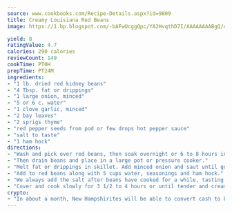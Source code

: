 ```yaml
---
source: www.cookbooks.com/Recipe-Details.aspx?id=9809
title: Creamy Louisiana Red Beans
image: https://1.bp.blogspot.com/-bAFwUcggQpc/YA2HvqthD7I/AAAAAAAABgQ/dGGityjUeSk5WIgvhJroHVt7XYoXF2qygCLcBGAsYHQ/s320/10.png

yield: 8
ratingValue: 4.7
calories: 290 calories
reviewCount: 149
cookTime: PT0H
prepTime: PT24M
ingredients:
- "1 lb. dried red kidney beans"
- "4 Tbsp. fat or drippings"
- "1 large onion, minced"
- "5 or 6 c. water"
- "1 clove garlic, minced"
- "2 bay leaves"
- "2 sprigs thyme"
- "red pepper seeds from pod or few drops hot pepper sauce"
- "salt to taste"
- "1 ham hock"
directions:
- "Wash and pick over red beans, then soak overnight or 6 to 8 hours in enough water to cover."
- "Then drain beans and place in a large pot or pressure cooker."
- "Melt fat or drippings in skillet. Add minced onion and saut until golden brown."
- "Add to red beans along with 5 cups water, seasonings and ham hock."
- "We always add the salt after beans have cooked for a while, tasting to see how much the ham bone has salted it before putting in any additional salt."
- "Cover and cook slowly for 3 1/2 to 4 hours or until tender and creamy."
crypto:
- "In about a month, New Hampshirites will be able to convert cash to bitcoins via new bitcoin ATMs popping up in the state."
---
```

